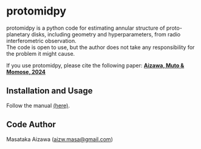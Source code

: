 
# protomidpy
protomidpy is a python code for estimating annular structure of proto-planetary disks, including geometry and hyperparameters, from radio interferometric observation.  
The code is open to use, but the author does not take any responsibility for the problem it might cause.  

If you use protomidpy, please cite the following paper: 
**[Aizawa, Muto & Momose, 2024](https://academic.oup.com/mnras/article/532/2/1361/7699107)**

## Installation and Usage  
Follow the manual [(here)](./doc/doc_protomidpy.pdf).


## Code Author
Masataka Aizawa (aizw.masa@gmail.com)
